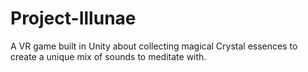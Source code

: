 # Project-Illunae
A VR game built in Unity about collecting magical Crystal essences to create a unique mix of sounds to meditate with.
